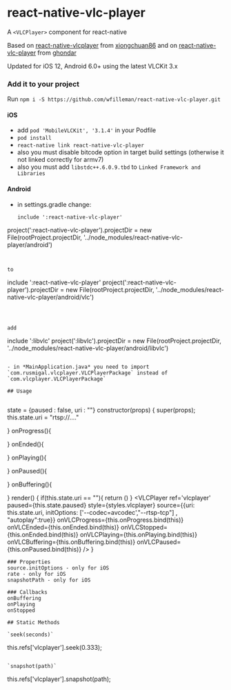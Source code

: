 # react-native-vlc-player

A `<VLCPlayer>` component for react-native

Based on [react-native-vlcplayer](https://github.com/xiongchuan86/react-native-vlcplayer) from [xiongchuan86](https://github.com/xiongchuan86) and on [react-native-vlc-player](https://github.com/ghondar/react-native-vlc-player) from [ghondar](https://github.com/ghondar)

Updated for iOS 12, Android 6.0+ using the latest VLCKit 3.x

### Add it to your project

Run `npm i -S https://github.com/wfilleman/react-native-vlc-player.git`

#### iOS

- add `pod 'MobileVLCKit', '3.1.4'` in your Podfile
- `pod install`
- `react-native link react-native-vlc-player`
- also you must disable bitcode option in target build settings (otherwise it not linked correctly for armv7)
- also you must add `libstdc++.6.0.9.tbd` to `Linked Framework and Libraries`

#### Android

- in settings.gradle change:

  ```
  include ':react-native-vlc-player'
project(':react-native-vlc-player').projectDir = new File(rootProject.projectDir, '../node_modules/react-native-vlc-player/android')

  ```
  

  to

  ```
  include ':react-native-vlc-player'
  project(':react-native-vlc-player').projectDir = new File(rootProject.projectDir, '../node_modules/react-native-vlc-player/android/vlc')
  ```
  
  
  
  add
  
  ```
  include ':libvlc'
  project(':libvlc').projectDir = new File(rootProject.projectDir, '../node_modules/react-native-vlc-player/android/libvlc')
  
  ```
  
- in *MainApplication.java* you need to import `com.rusmigal.vlcplayer.VLCPlayerPackage` instead of `com.vlcplayer.VLCPlayerPackage`

## Usage
 

```
state = {paused : false, uri : ""}
constructor(props) {
    super(props); 
    this.state.uri = "rtsp://...."
    
}
onProgress(){

}
onEnded(){

}
onPlaying(){

}
onPaused(){

}
onBuffering(){

}
render() {
    if(this.state.uri == ""){
      return (<View></View>)
    }
    <VLCPlayer
        ref='vlcplayer'
        paused={this.state.paused}
        style={styles.vlcplayer}
        source={{uri: this.state.uri, initOptions: ['--codec=avcodec',"--rtsp-tcp"] , "autoplay":true}}
        onVLCProgress={this.onProgress.bind(this)}
        onVLCEnded={this.onEnded.bind(this)}
        onVLCStopped={this.onEnded.bind(this)}
        onVLCPlaying={this.onPlaying.bind(this)}
        onVLCBuffering={this.onBuffering.bind(this)}
        onVLCPaused={this.onPaused.bind(this)}
     />
 }

```
### Properties
source.initOptions - only for iOS
rate - only for iOS
snapshotPath - only for iOS

### Callbacks
onBuffering
onPlaying
onStopped

## Static Methods

`seek(seconds)`

```
this.refs['vlcplayer'].seek(0.333);
```

`snapshot(path)`

```
this.refs['vlcplayer'].snapshot(path);
```
